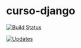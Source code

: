 # curso-django

[![Build Status](https://travis-ci.com/juliomsouza/curso-django.svg?branch=main)](https://travis-ci.com/juliomsouza/curso-django)

[![Updates](https://pyup.io/repos/github/juliomsouza/django-pro/shield.svg)](https://pyup.io/repos/github/juliomsouza/django-pro/)

